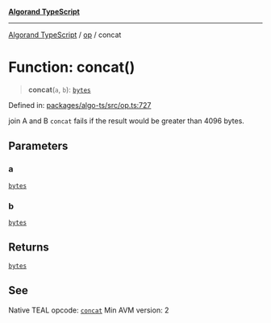 [**Algorand TypeScript**](../../README.md)

***

[Algorand TypeScript](../../modules.md) / [op](../README.md) / concat

# Function: concat()

> **concat**(`a`, `b`): [`bytes`](../../index/type-aliases/bytes.md)

Defined in: [packages/algo-ts/src/op.ts:727](https://github.com/algorandfoundation/puya-ts/blob/main/packages/algo-ts/src/op.ts#L727)

join A and B
`concat` fails if the result would be greater than 4096 bytes.

## Parameters

### a

[`bytes`](../../index/type-aliases/bytes.md)

### b

[`bytes`](../../index/type-aliases/bytes.md)

## Returns

[`bytes`](../../index/type-aliases/bytes.md)

## See

Native TEAL opcode: [`concat`](https://dev.algorand.co/reference/algorand-teal/opcodes#concat)
Min AVM version: 2
